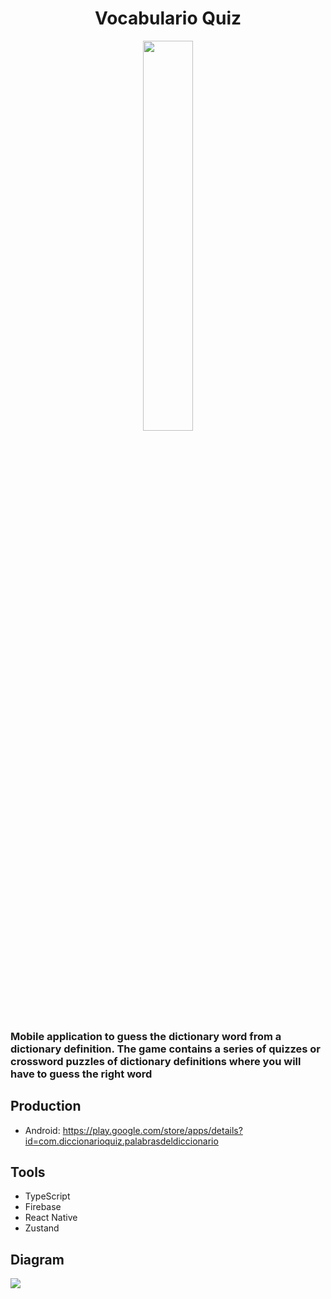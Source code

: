 <h1 align="center">Vocabulario Quiz</h1>
<div align="center">
  <img src="https://res.cloudinary.com/projects-emanuek/image/upload/v1714063255/portfolio/logo_sdtg9v.png" width="40%" />
</div>

<h3>Mobile application to guess the dictionary word from a dictionary definition. The game contains a series of quizzes or crossword puzzles of dictionary definitions where you will have to guess the right word</h3>

## Production ##

- Android: https://play.google.com/store/apps/details?id=com.diccionarioquiz.palabrasdeldiccionario

## Tools ##
  
- TypeScript
- Firebase
- React Native
- Zustand

## Diagram ##

<img src="https://res.cloudinary.com/projects-emanuek/image/upload/v1710111228/portfolio/DiccQuiz_page-0001_o4ufop.jpg" />
